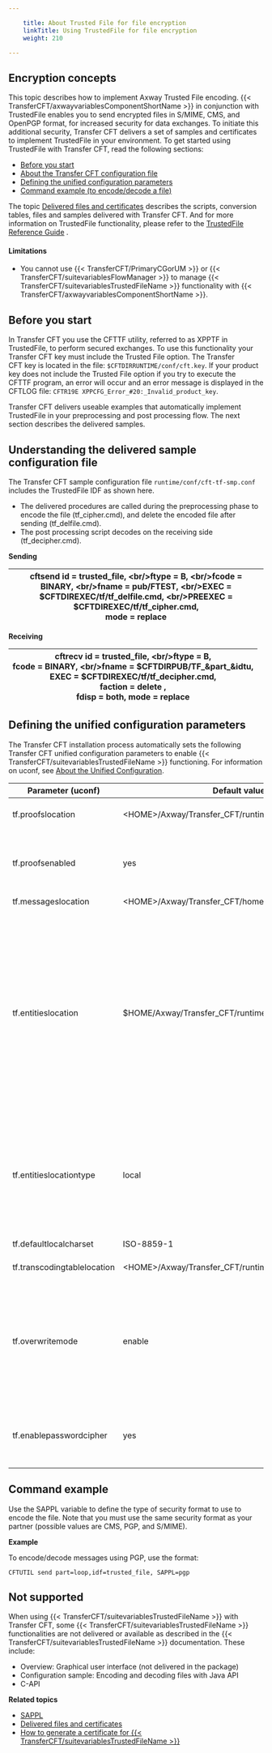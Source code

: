 ```yaml
---

    title: About Trusted File for file encryption
    linkTitle: Using TrustedFile for file encryption
    weight: 210

---
```

## Encryption concepts

This topic describes how to implement Axway Trusted File encoding. {{< TransferCFT/axwayvariablesComponentShortName  >}} in conjunction with TrustedFile enables you to send encrypted files in S/MIME, CMS, and OpenPGP format, for increased security for data exchanges. To initiate this additional security, Transfer CFT delivers a set of samples and certificates to implement TrustedFile in your environment. To get started using TrustedFile with Transfer CFT, read the following sections:

- [Before you start](#Before)
- [About the Transfer CFT configuration file](#Transfer)
- [Defining the unified configuration parameters](#Defining)
- [Command example (to encode/decode a file)](#Command)

The topic [Delivered files and certificates](tf_delivered_files_certficates) describes the scripts, conversion tables, files and samples delivered with Transfer CFT. And for more information on TrustedFile functionality, please refer to the [TrustedFile Reference Guide]() .

#### Limitations

- You cannot use {{< TransferCFT/PrimaryCGorUM >}} or {{< TransferCFT/suitevariablesFlowManager >}} to manage {{< TransferCFT/suitevariablesTrustedFileName >}} functionality with {{< TransferCFT/axwayvariablesComponentShortName >}}.

<span id="Before"></span>

## Before you start

In Transfer CFT you use the CFTTF utility, referred to as XPPTF in TrustedFile, to perform secured exchanges. To use this functionality your Transfer CFT key must include the Trusted File option. The Transfer CFT key is located in the file: <span class="code">`$CFTDIRRUNTIME/conf/cft.key`</span>. If your product key does not include the Trusted File option if you try to execute the CFTTF program, an error will occur and an error message is displayed in the CFTLOG file: <span class="code">`CFTR19E XPPCFG_Error_#20:_Invalid_product_key`</span>.

Transfer CFT delivers useable examples that automatically implement TrustedFile in your preprocessing and post processing flow. The next section describes the delivered samples.

<span id="Transfer"></span>

## Understanding the delivered sample configuration file

The Transfer CFT sample configuration file <span class="code">`runtime/conf/cft-tf-smp.conf`</span> includes the TrustedFile IDF as shown here.

- The delivered procedures are called during the preprocessing phase to encode the file (tf\_cipher.cmd), and delete the encoded file after sending (tf\_delfile.cmd).
- The post processing script decodes on the receiving side (tf\_decipher.cmd).

****Sending****


| cftsend id = trusted_file, &lt;br/&gt;ftype = B, &lt;br/&gt;fcode = BINARY, &lt;br/&gt;fname = pub/FTEST, &lt;br/&gt;EXEC = $CFTDIREXEC/tf/tf_delfile.cmd, &lt;br/&gt;PREEXEC = $CFTDIREXEC/tf/tf_cipher.cmd,<br /> mode = replace  |
| --- |


****Receiving****


| cftrecv id = trusted_file, &lt;br/&gt;ftype = B,<br /> fcode = BINARY, &lt;br/&gt;fname = $CFTDIRPUB/TF_&amp;part_&amp;idtu,<br /> EXEC = $CFTDIREXEC/tf/tf_decipher.cmd,<br /> faction = delete ,<br /> fdisp = both, mode = replace  |
| --- |


<span id="Defining"></span>

## Defining the unified configuration parameters

The Transfer CFT installation process automatically sets the following Transfer CFT unified configuration parameters to enable {{< TransferCFT/suitevariablesTrustedFileName  >}} functioning. For information on uconf, see [About the Unified Configuration](../../admin_intro/uconf).


| Parameter (uconf)  | Default values  | Description  |
| --- | --- | --- |
| tf.proofslocation  | &lt;HOME&gt;/Axway/Transfer_CFT/runtime/data/tf  | References the absolute path to the directory that the product uses to generate proofs  |
| tf.proofsenabled  | yes  | Indicates whether proofs are enabled or not. This field takes the value yes or no (yes by default). If the value is set to no, the generation of proofs is deactivated  |
| tf.messageslocation  | &lt;HOME&gt;/Axway/Transfer_CFT/home/distrib/tf/english  | Transfer CFT runtime directory  |
| tf.entitieslocation  | $HOME/Axway/Transfer_CFT/runtime/conf/tf/entities.xml  | Indicates the TrustedFile configuration path.<br/> If the <span >****tf.entitieslocationtype****</span> is:<br/> • Local: Points locally to the entities.xml file by default<br/> • Remote: Configures the PassPort PS server host and listening port. Enter the same values that are used in the unified configuration for the following PassPort values:<br /> &lt;xppServer host="<span >****pki.passport.hostname****</span>"&gt;, &lt;xp3Protocol port="<span >****pki.passport.port****</span>"&gt;<br /> <span >****Example****</span>: <span ><code>&lt;xppServer host="172.17.171.202"&gt;, &lt;xp3Protocol port="7000"&gt;</code></span><br/> See <a href="../../admin_intro/uconf/uconf_pki">Unified Configuration: PKI PassPort PS</a>. |
| tf.entitieslocationtype  | local  | Defines the type of TrustedFile configuration. The configuration path is defined in <span >****tf.entitieslocation****</span>.<br/> • Local: Indicates that Trusted File is configured in standalone mode (locally)<br/> • Remote: Indicates that Trusted File is configured with PassPort PS using the PassPort PS host and listening port |
| tf.defaultlocalcharset  | ISO-8859-1  | Default character set for the platform  |
| tf.transcodingtablelocation  | &lt;HOME&gt;/Axway/Transfer_CFT/runtime/conf/tf/transcoding.tbl  | Absolute path to the character set conversion reference table  |
| tf.overwritemode  | enable  | Defines how Axway TrustedFile behaves when it must open an existing plain file, acknowledgement or envelope in write mode. If this element is set to the value yes or enable, Axway TrustedFile overwrites the existing output files. Otherwise, it does not open the files and interrupts the current operation with an error message. Its default value is enable  |
| tf.enablepasswordcipher  | yes  | Indicates that entities passphrases, either in the entities definition file (entities.xml) or in the operation description file, are stored in a ciphered format.  |


<span id="Command"></span>

## Command example

Use the SAPPL variable to define the type of security format to use to encode the file. Note that you must
use the same security format as your partner (possible values are CMS, PGP, and S/MIME).

****Example****

To encode/decode messages using PGP, use the format:

```
CFTUTIL send part=loop,idf=trusted_file, SAPPL=pgp
```

## Not supported

When using {{< TransferCFT/suitevariablesTrustedFileName  >}} with Transfer CFT, some {{< TransferCFT/suitevariablesTrustedFileName  >}} functionalities are not delivered or available as described in the {{< TransferCFT/suitevariablesTrustedFileName  >}} documentation. These include:

- Overview: Graphical user interface (not delivered in the package)
- Configuration sample: Encoding and decoding files with Java API
- C-API

****Related topics****

- [SAPPL](../../c_intro_userinterfaces/command_summary/parameter_intro/sappl)
- [Delivered files and certificates](tf_delivered_files_certficates)
- [How to generate a certificate for {{< TransferCFT/suitevariablesTrustedFileName >}}](tf_generate_cert)
